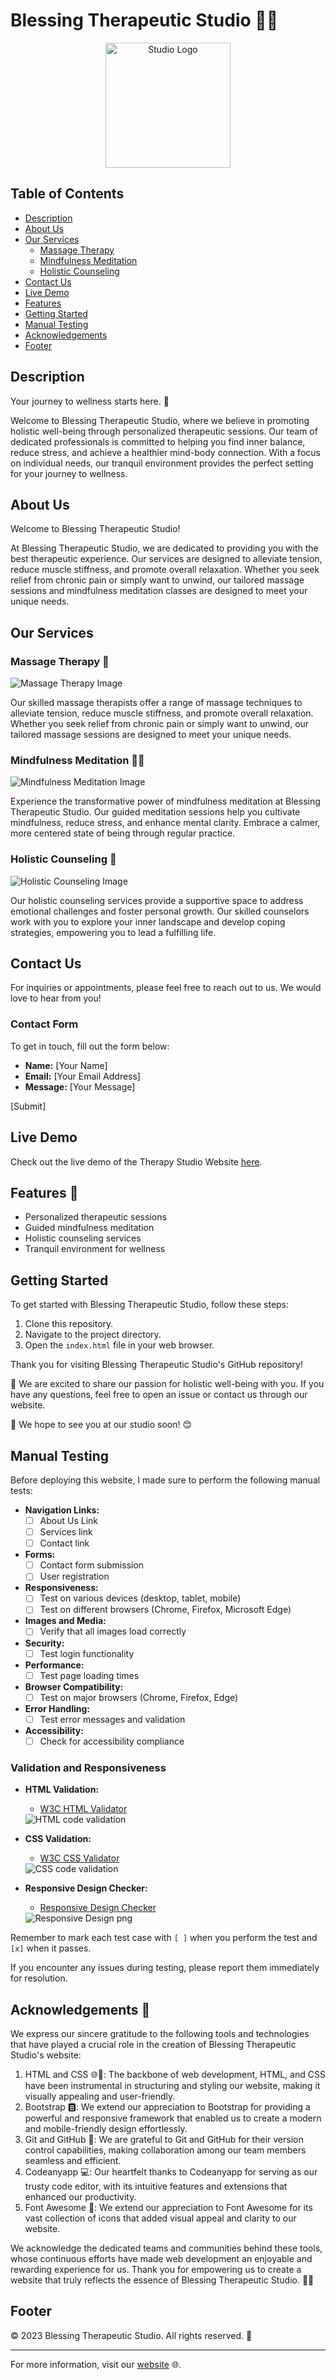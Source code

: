 # Blessing Therapeutic Studio 🌟🌿

<p align="center">
  <img src="assets/image/logo.png" alt="Studio Logo" width="200" height="200">
</p>

## Table of Contents
- [Description](#description)
- [About Us](#about-us)
- [Our Services](#our-services)
  - [Massage Therapy](#massage-therapy)
  - [Mindfulness Meditation](#mindfulness-meditation)
  - [Holistic Counseling](#holistic-counseling)
- [Contact Us](#contact-us)
- [Live Demo](#live-demo)
- [Features](#features)
- [Getting Started](#getting-started)
- [Manual Testing](#manual-testing)
- [Acknowledgements](#acknowledgements)
- [Footer](#footer)

## Description

Your journey to wellness starts here. 🌟

Welcome to Blessing Therapeutic Studio, where we believe in promoting holistic well-being through personalized therapeutic sessions. Our team of dedicated professionals is committed to helping you find inner balance, reduce stress, and achieve a healthier mind-body connection. With a focus on individual needs, our tranquil environment provides the perfect setting for your journey to wellness.

## About Us

Welcome to Blessing Therapeutic Studio!

At Blessing Therapeutic Studio, we are dedicated to providing you with the best therapeutic experience. Our services are designed to alleviate tension, reduce muscle stiffness, and promote overall relaxation. Whether you seek relief from chronic pain or simply want to unwind, our tailored massage sessions and mindfulness meditation classes are designed to meet your unique needs.

## Our Services

### Massage Therapy 🌸

<img src="assets/image/massage.jpg" alt="Massage Therapy Image">

Our skilled massage therapists offer a range of massage techniques to alleviate tension, reduce muscle stiffness, and promote overall relaxation. Whether you seek relief from chronic pain or simply want to unwind, our tailored massage sessions are designed to meet your unique needs.

### Mindfulness Meditation 🧘‍♀️

<img src="assets/image/mindful.jpg" alt="Mindfulness Meditation Image">

Experience the transformative power of mindfulness meditation at Blessing Therapeutic Studio. Our guided meditation sessions help you cultivate mindfulness, reduce stress, and enhance mental clarity. Embrace a calmer, more centered state of being through regular practice.

### Holistic Counseling 🌈

<img src="assets/image/counsel.jpg" alt="Holistic Counseling Image">

Our holistic counseling services provide a supportive space to address emotional challenges and foster personal growth. Our skilled counselors work with you to explore your inner landscape and develop coping strategies, empowering you to lead a fulfilling life.

## Contact Us

For inquiries or appointments, please feel free to reach out to us. We would love to hear from you!

### Contact Form

To get in touch, fill out the form below:

- **Name:** [Your Name]
- **Email:** [Your Email Address]
- **Message:** [Your Message]

[Submit]

## Live Demo

Check out the live demo of the Therapy Studio Website [here](https://princessble.github.io/Blessing-therapy-studio/).

## Features 🚀

- Personalized therapeutic sessions
- Guided mindfulness meditation
- Holistic counseling services
- Tranquil environment for wellness

## Getting Started

To get started with Blessing Therapeutic Studio, follow these steps:

1. Clone this repository.
2. Navigate to the project directory.
3. Open the `index.html` file in your web browser.

Thank you for visiting Blessing Therapeutic Studio's GitHub repository!

🌸 We are excited to share our passion for holistic well-being with you. If you have any questions, feel free to open an issue or contact us through our website.

💌 We hope to see you at our studio soon! 😊

## Manual Testing

Before deploying this website, I made sure to perform the following manual tests:

- **Navigation Links:**
  - [ ] About Us Link
  - [ ] Services link
  - [ ] Contact link

- **Forms:**
  - [ ] Contact form submission
  - [ ] User registration

- **Responsiveness:**
  - [ ] Test on various devices (desktop, tablet, mobile)
  - [ ] Test on different browsers (Chrome, Firefox, Microsoft Edge)

- **Images and Media:**
  - [ ] Verify that all images load correctly
  
- **Security:**
  - [ ] Test login functionality
  
- **Performance:**
  - [ ] Test page loading times

- **Browser Compatibility:**
  - [ ] Test on major browsers (Chrome, Firefox, Edge)

- **Error Handling:**
  - [ ] Test error messages and validation

- **Accessibility:**
  - [ ] Check for accessibility compliance

### Validation and Responsiveness

- **HTML Validation:**
  - [W3C HTML Validator](https://validator.w3.org/)
  <img src="assets\image\html validator.png" alt="HTML code validation">
  
- **CSS Validation:**
  - [W3C CSS Validator](https://jigsaw.w3.org/css-validator/)
  <img src="assets\image\css validator.png" alt="CSS code validation">
  
- **Responsive Design Checker:**
  - [Responsive Design Checker](https://www.responsivedesignchecker.com/)
  <img scr="assets\image\responsive.png" alt="Responsive Design png">

Remember to mark each test case with `[ ]` when you perform the test and `[x]` when it passes.

If you encounter any issues during testing, please report them immediately for resolution.

## Acknowledgements 🙏

We express our sincere gratitude to the following tools and technologies that have played a crucial role in the creation of Blessing Therapeutic Studio's website:

1. HTML and CSS 🌐🎨: The backbone of web development, HTML, and CSS have been instrumental in structuring and styling our website, making it visually appealing and user-friendly.
2. Bootstrap 🅱️: We extend our appreciation to Bootstrap for providing a powerful and responsive framework that enabled us to create a modern and mobile-friendly design effortlessly.
3. Git and GitHub 🐙: We are grateful to Git and GitHub for their version control capabilities, making collaboration among our team members seamless and efficient.
4. Codeanyapp 💻: Our heartfelt thanks to Codeanyapp for serving as our trusty code editor, with its intuitive features and extensions that enhanced our productivity.
5. Font Awesome 🎉: We extend our appreciation to Font Awesome for its vast collection of icons that added visual appeal and clarity to our website.

We acknowledge the dedicated teams and communities behind these tools, whose continuous efforts have made web development an enjoyable and rewarding experience for us. Thank you for empowering us to create a website that truly reflects the essence of Blessing Therapeutic Studio. 🙏🌿

## Footer

&copy; 2023 Blessing Therapeutic Studio. All rights reserved. 🌟

---

For more information, visit our [website](https://princessble.github.io/Blessing-therapy-studio/) 🌐.